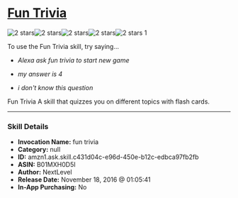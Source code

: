 # [Fun Trivia](http://alexa.amazon.com/#skills/amzn1.ask.skill.c431d04c-e96d-450e-b12c-edbca97fb2fb)
![2 stars](../../images/ic_star_black_18dp_1x.png)![2 stars](../../images/ic_star_black_18dp_1x.png)![2 stars](../../images/ic_star_border_black_18dp_1x.png)![2 stars](../../images/ic_star_border_black_18dp_1x.png)![2 stars](../../images/ic_star_border_black_18dp_1x.png) 1

To use the Fun Trivia skill, try saying...

* *Alexa ask fun trivia to start new game*

* *my answer is 4*

* *i don't know this question*

Fun Trivia
A skill that quizzes you on different topics with flash cards.

***

### Skill Details

* **Invocation Name:** fun trivia
* **Category:** null
* **ID:** amzn1.ask.skill.c431d04c-e96d-450e-b12c-edbca97fb2fb
* **ASIN:** B01MXH0D5I
* **Author:** NextLevel
* **Release Date:** November 18, 2016 @ 01:05:41
* **In-App Purchasing:** No
